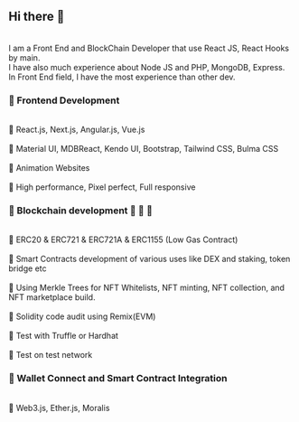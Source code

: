 <h2>Hi there 👋</h2><br>
<p style='margin:0px'>I am a Front End and BlockChain Developer that use React JS, React Hooks by main.</p>
<p style='margin:0px'>I have also much experience about Node JS and PHP, MongoDB, Express.</p>
<p style='margin:0px'>In Front End field, I have the most experience than other dev.</p>
<h3>💠  Frontend Development</h3>
   &nbsp<p style='margin:0px'>🔸 React.js, Next.js, Angular.js, Vue.js</p>
   &nbsp<p style='margin:0px'>🔸 Material UI, MDBReact, Kendo UI, Bootstrap, Tailwind CSS, Bulma CSS</p>
   &nbsp<p style='margin:0px'>🔸 Animation Websites</p>
   &nbsp<p style='margin:0px'>🔸 High performance, Pixel perfect, Full responsive</p>

<h3>💠  Blockchain development  💪 💪 💪</h3>
   &nbsp<p style='margin:0px'>🔸 ERC20 & ERC721 & ERC721A & ERC1155 (Low Gas Contract)</p>
   &nbsp<p style='margin:0px'>🔸 Smart Contracts development of various uses like DEX and staking, token bridge etc</p>
   &nbsp<p style='margin:0px'>🔸 Using Merkle Trees for NFT Whitelists, NFT minting, NFT collection, and NFT marketplace build.</p>
   &nbsp<p style='margin:0px'>🔸 Solidity code audit using Remix(EVM)</p>
   &nbsp<p style='margin:0px'>🔸 Test with Truffle or Hardhat</p>
   &nbsp<p style='margin:0px'>🔸 Test on test network</p>

<h3>💠 Wallet Connect and Smart Contract Integration</h3>
   &nbsp<p style='margin:0px'>🔸 Web3.js, Ether.js, Moralis</p>